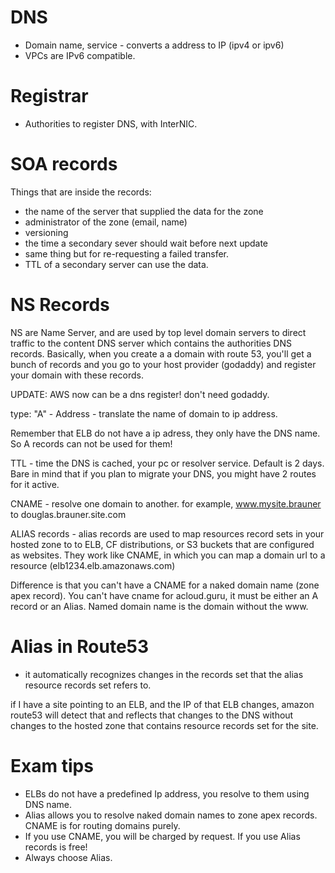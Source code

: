 # DNS
* Domain name, service - converts a address to IP (ipv4 or ipv6)
* VPCs are IPv6 compatible.

# Registrar 
* Authorities to register DNS, with InterNIC. 

# SOA records
Things that are inside the records:
* the name of the server that supplied the data for the zone
* administrator of the zone (email, name)
* versioning
* the time a secondary sever should wait before next update
* same thing but for re-requesting a failed transfer.
* TTL of a secondary server can use the data.


# NS Records
NS are Name Server, and are used by top level domain servers to direct traffic to the content DNS server which contains the authorities DNS records.
Basically, when you create a a domain with route 53, you'll get a bunch of records and you go to your host provider (godaddy) and register your domain with these records.

UPDATE: AWS now can be a dns register! don't need godaddy.

type:
"A" - Address - translate the name of domain to ip address. 

Remember that ELB do not have a ip adress, they only have the DNS name.	So A records can not be used for them!

TTL - time the DNS is cached, your pc or resolver service. Default is 2 days. Bare in mind that if you plan to migrate your DNS, you might have 2 routes for it active.

CNAME - resolve one domain to another. for example, www.mysite.brauner to douglas.brauner.site.com

ALIAS records - alias records are used to map resources record sets in your hosted zone to to ELB, CF distributions, or S3 buckets that are configured as websites. They work like CNAME, in which you can map a domain url to a resource (elb1234.elb.amazonaws.com)

Difference is that you can't have a CNAME for a naked domain name (zone apex record). You can't have cname for acloud.guru, it must be either an A record or an Alias. Named domain name is the domain without the www.


# Alias in Route53
* it automatically recognizes changes in the records set that the alias resource records set refers to.

if I have a site pointing to an ELB, and the IP of that ELB changes, amazon route53 will detect that and reflects that changes to the DNS without changes to the hosted zone that contains resource records set for the site.

# Exam tips
* ELBs do not have a predefined Ip address, you resolve to them using DNS name.
* Alias allows you to resolve naked domain names to zone apex records. CNAME is for routing domains purely.
* If you use CNAME, you will be charged by request. If you use Alias records is free!
* Always choose Alias.






